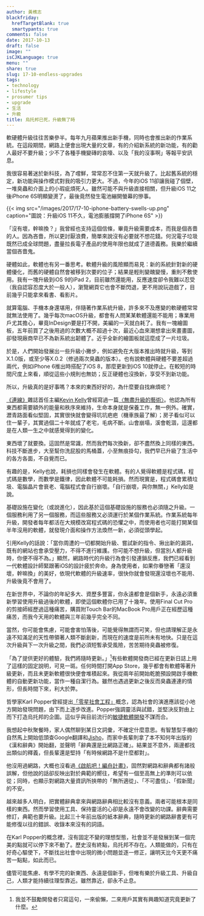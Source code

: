 ```yaml
---
author: 黃樵志
blackfriday:
  hrefTargetBlank: true
  smartypants: true
comments: false
date: 2017-10-13
draft: false
image: ""
isCJKLanguage: true
menu: ""
share: true
slug: 17-10-endless-upgrades
tags:
- technology
- lifestyle
- prosumer tips
- upgrade
- 生活
- 升級
title: 烏托邦已死，升級無了時
---
```


軟硬體升級往往苦樂參半。每年九月蘋果推出新手機，同時也會推出新的作業系統。在這段期間，網路上便會出現大量的文章，有的介紹新系統的新功能，有的勸人最好不要升級；少不了各種手機變磚的哀嚎、以及「我的沒事啊」等報平安訊息。

<!--more-->

我很容易著迷於新科技，為了嚐鮮，常常忍不住第一天就升級了。比起舊系統的穩定，新功能與操作模式對我的吸引力更大。不過，今年的iOS 11卻讓我碰了個壁，一堆臭蟲和介面上的小瑕疵煩死人。雖然可能不與升級直接相關，但升級iOS 11之後iPhone 6S明顯變燙了，最後竟然發生電池繃開螢幕的慘事。

{{< img src="/images/2017/17-10-iphone-battery-swells-up.png" caption="圖說：升級iOS 11不久，電池膨脹撐開了iPhone 6S" >}}

「沒有壞，幹嘛換？」我曾經也支持這個信條，畢竟升級需要成本，而我是個吝嗇的人。因為吝嗇，所以更討厭浪費，簡單來說沒有必要就不想花錢。何況電子垃圾既然已成全球問題，盡量拉長電子產品的使用年限也就成了道德義務。我樂於繼續當個吝嗇鬼。

硬體如此，軟體也有另一番思考。軟體升級的風險顯而易見：新的系統針對新的硬體優化，而舊的硬體自然會被移到次要的位子；結果是輕則變醜變慢，重則不敷使用。我有一塊升級到iOS 9的iPad 2，目前雖然還能用，反應速度卻令我難以忍受（我自認容忍度大於一般人），瀏覽網頁它也會不斷閃退，更不用說玩遊戲了，目前幾乎只能拿來看書、看影片。

就算電腦、手機本身還堪用，伴隨著作業系統升級，許多來不及應變的軟硬體常常就無法使用了。幾乎每次macOS升級，都會有人問某某軟體還能不能用；專業用戶尤其擔心，畢竟InDesign要是打不開，美編的一天就白耗了。我有一塊繪圖板，五年前買了之後用過的次數大概不超過十次，最近心血來潮想拿出來畫畫圖，卻發現廠商早已不為新系統出韌體了。近乎全新的繪圖板就這麼成了一片垃圾。

於是，人們開始發展出一些升級小撇步，例如避免在大版本推出時就升級，等到X.1.0版，或至少等X.0.2（修過兩次臭蟲的版本）。也有說軟體與硬體不要差超過兩代，例如iPhone 6推出時搭配了iOS 8，那麼更新到iOS 10就停止。在較短的時間尺度上來看，順從這些小規則也無妨；反正硬體也沒換新，享受不到新功能。

所以，升級真的是好事嗎？本來的東西好好的，為什麼要自找麻煩呢？

[《連線》](https://www.wired.com)雜誌首任主編[Kevin Kelly](https://en.wikipedia.org/wiki/Kevin_Kelly_(editor))曾經寫過一篇[〈無盡升級的藝術〉](http://kk.org/thetechnium/the-art-of-endl/)。他認為所有東西都需要額外的能量和秩序來維持，生命本身就是保養工作，無一例外。確實，瀝青路面看似堅固，其實很快就會變得坑坑疤疤（機車族最了解）；房子看似可以住一輩子，其實過個二十年就成了老宅，毛病不斷。山會崩塌，溪會乾涸，這還都是在人類一生之中就感覺得到的變化。

東西壞了就要換。這固然是常識，然而我們每次換新，卻不盡然換上同樣的東西。科技不斷進步，大至幫你洗屁股的馬桶蓋，小至無痕掛勾，我們早已升級了生活中的各方各面，不自覺而已。

有趣的是，Kelly也說，耗損也同樣會發生在軟體。有的人覺得軟體是程式碼，程式碼是數學，而數學是鐵律，因此軟體不可能耗損。然而現實是，程式碼會累積垃圾、電腦晶片會衰老、電腦程式會自行崩壞。「自行崩壞，與你無關，」Kelly如是說。

基礎設施在變化（或說進化），因此基於這個基礎設施的服務也必須隨之升級。一個服務利用了另一個服務，而這些服務又必須運行於某個作業系統。作業系統每年升級，開發者每年都活在大規模改寫程式碼的恐懼之中，而使用者也可能打開某個半年沒用的軟體，就發現介面和操作方法煥然一新，必須從頭學起。

引用Kelly的話說：「當你周遭的一切都開始升級、嘗試新的指令、揪出新的漏洞，既有的網站也會承受壓力，不得不進行維護。你可能不想升級，但當別人都升級時，你便不得不為。」顯然，網路時代的升級行為會引發連鎖反應，我們已經看到一代軟體設計師緊跟著iOS的設計疲於奔命。身為使用者，如果你眷戀著「還沒壞，幹嘛換」的美好，依現代軟體的升級速率，很快你就會發現還沒壞也不能用、升級後竟不會用了。

在新世界中，不論你的年紀多大、資歷多豐富，你永遠都會是個新手，永遠必須重新學習使用升級過後的軟體，即使這個軟體你已用了十幾年。使用Final Cut Pro的剪接師經歷過這種痛苦，購買附Touch Bar的MacBook Pro用戶正在經歷這種痛苦，而我今天用的軟體與三年前幾乎完全不同。

當然，你可能會焦慮，可能會害怕落後，可能覺得無謂而可笑，但也請理解正是永遠不知滿足的天性帶領著人類不斷創新，而現在的速度是前所未有地快。只是在這次升級與下一次升級之間，我們必須短暫承受風險，苦苦期待臭蟲被修復。

「為了提供更好的體驗，我們將隨時更新。」[^1]有些軟體開發商已經在更新日誌上用了這樣的固定說明，可見一斑。任何時間打開App Store，幾乎都會有軟體等著升級更新，而且未更新軟體很快便會堆積起來。我從兩年前開始乾脆預設開啟手機軟體的自動更新功能，當作一種自潔行為。雖然也遇過更新之後反而臭蟲連連的情形，但長時間下來，利大於弊。

哲學家Karl Popper曾經提出[「零星社會工程」](https://plato.stanford.edu/entries/popper/#ImmuLawsContTren)概念，認為社會的演進應該從小地方開始發現問題，由下而上逐步改進。Popper強調靈活與試錯，並堅決反對由上而下打造烏托邦的企圖。這似乎與目前流行的[敏捷軟體開發](https://en.wikipedia.org/wiki/Agile_software_development)不謀而合。

我想起中秋聚餐時，家人偶然聊到某日文詞彙，不確定什麼意思。有智慧型手機的自然馬上開始低頭查Google翻譯和[Jisho](http://jisho.org)，而家中長輩則拿了本不知何年出版的《漢和辭典》開始翻，並聲明「辭典還是比網路正確」。結果並不意外，兩邊都找出類似的釋義，但長輩還是堅持「有時候網路不是什麼都對」。

他沒用過網路，大概也沒看過[《啟航吧！編舟計畫》](https://zh.wikipedia.org/zh-tw/啟航吧！編舟計畫)，固然對網路和辭典都有諸般誤解，但他說的話卻反映出對於典範的嚮往，希望有一個至高無上的準則可以依從；同時，也顯示對網路大量資訊所挾帶的「無所適從」、「不可盡信」、「假新聞」的不安。

越來越多人明白，把實體辭典拿來與網路辭典相比較沒有意義。兩者可能根本是同樣的東西。然而學習使用工具、保持靈活的心卻是永遠不會改變的功課。辭典需要修訂，典範也要升級。比起三十年前出版的紙本辭典，隨時更新的網路辭書更有可能修復以往的錯誤、收錄本來沒有的詞語。

在Karl Popper的概念裡，沒有固定不變的理想型態，社會並不是發展到某一個完美的點就可以停下來不動了。歷史沒有終點，烏托邦不存在。人類能做的，只有在好奇心驅使下，不斷找出社會中出現的微小問題並逐一修正，讓明天比今天更不痛苦一點點，如此而已。

儘管可能焦慮、有學不完的新東西、永遠是個新手，但唯有樂於升級工具、升級自己，人類才能持續往理型靠近。雖然靠近，卻永不止息。

[^1]: 我並不鼓勵開發者只寫這句，一來偷懶，二來用戶其實有興趣知道究竟更新了什麼。